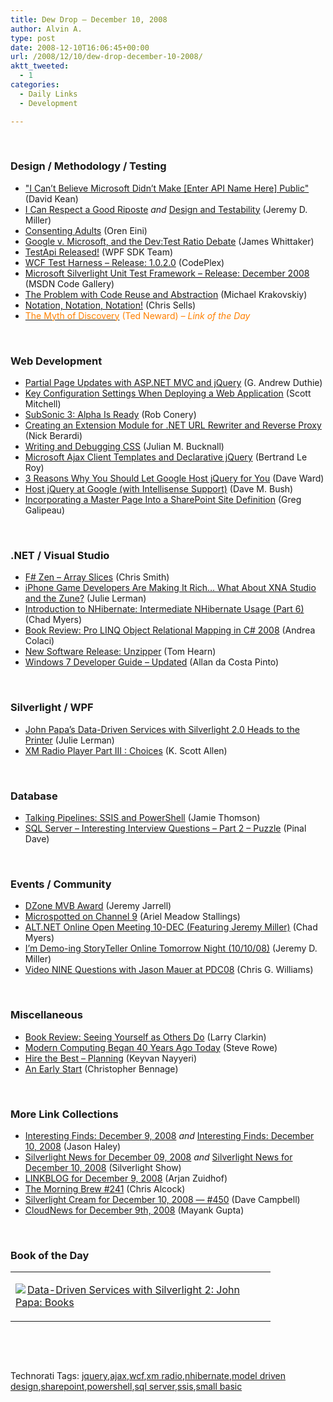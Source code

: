 ```yaml
---
title: Dew Drop – December 10, 2008
author: Alvin A.
type: post
date: 2008-12-10T16:06:45+00:00
url: /2008/12/10/dew-drop-december-10-2008/
aktt_tweeted:
  - 1
categories:
  - Daily Links
  - Development

---
```

&#160;

### Design / Methodology / Testing

  * <a target="_blank" href="http://davesbox.com/archive/2008/12/09/quot-i-can-t-believe-microsoft-didn-t-make-enter-api-name-here-public-quot.aspx">"I Can&#8217;t Believe Microsoft Didn&#8217;t Make [Enter API Name Here] Public"</a> (David Kean)
  * <a target="_blank" href="http://codebetter.com/blogs/jeremy.miller/archive/2008/12/09/i-can-respect-a-good-riposte.aspx">I Can Respect a Good Riposte</a>&#160;_and_&#160;<a target="_blank" href="http://codebetter.com/blogs/jeremy.miller/archive/2008/12/10/design-and-testability.aspx">Design and Testability</a> (Jeremy D. Miller)
  * <a target="_blank" href="http://ayende.com/Blog/archive/2008/12/10/consenting-adults.aspx">Consenting Adults</a> (Oren Eini)
  * <a target="_blank" href="http://blogs.msdn.com/james_whittaker/archive/2008/12/09/google-v-microsoft-and-the-dev-test-ratio-debate.aspx">Google v. Microsoft, and the Dev:Test Ratio Debate</a> (James Whittaker)
  * <a target="_blank" href="http://blogs.msdn.com/wpfsdk/archive/2008/12/09/testapi-released.aspx">TestApi Released!</a> (WPF SDK Team)
  * <a target="_blank" href="http://www.codeplex.com/WCFTestHarness/Release/ProjectReleases.aspx?ReleaseId=20314">WCF Test Harness &#8211; Release: 1.0.2.0</a> (CodePlex)
  * <a target="_blank" href="http://code.msdn.microsoft.com/silverlightut/Release/ProjectReleases.aspx?ReleaseId=1913">Microsoft Silverlight Unit Test Framework &#8211; Release: December 2008</a> (MSDN Code Gallery)
  * <a target="_blank" href="http://www.deadprogrammer.com/the-problem-with-code-reuse-and-abstraction">The Problem with Code Reuse and Abstraction</a> (Michael Krakovskiy)
  * <a target="_blank" href="http://www.sellsbrothers.com/news/showTopic.aspx?ixTopic=2218">Notation, Notation, Notation!</a> (Chris Sells)
  * <a target="_blank" href="http://blogs.tedneward.com/2008/12/10/The+Myth+Of+Discovery.aspx"><font color="#ff8000">The Myth of Discovery</font></a> <font color="#ff8000">(Ted Neward)<em> – Link of the Day</em></font>

&#160;

### Web Development

  * <a target="_blank" href="http://blogs.msdn.com/gduthie/archive/2008/12/09/partial-page-updates-with-asp-net-mvc-and-jquery.aspx">Partial Page Updates with ASP.NET MVC and jQuery</a> (G. Andrew Duthie)
  * <a target="_blank" href="http://aspnet.4guysfromrolla.com/articles/121008-1.aspx">Key Configuration Settings When Deploying a Web Application</a> (Scott Mitchell)
  * <a target="_blank" href="http://blog.wekeroad.com/blog/subsonic-3-alpha-is-ready/">SubSonic 3: Alpha Is Ready</a> (Rob Conery)
  * <a target="_blank" href="http://www.coderjournal.com/2008/12/creating-extension-module-net-url-rewriter-reverse-proxy/">Creating an Extension Module for .NET URL Rewriter and Reverse Proxy</a> (Nick Berardi)
  * <a target="_blank" href="http://blog.boyet.com/blog/blog/writing-and-debugging-css/">Writing and Debugging CSS</a> (Julian M. Bucknall)
  * <a target="_blank" href="http://weblogs.asp.net/bleroy/archive/2008/12/09/microsoft-ajax-client-templates-and-declarative-jquery.aspx">Microsoft Ajax Client Templates and Declarative jQuery</a> (Bertrand Le Roy)
  * <a target="_blank" href="http://encosia.com/2008/12/10/3-reasons-why-you-should-let-google-host-jquery-for-you/">3 Reasons Why You Should Let Google Host jQuery for You</a> (Dave Ward)
  * <a target="_blank" href="http://blog.dmbcllc.com/2008/12/10/host-jquery-at-google-with-intellisense-support/">Host jQuery at Google (with Intellisense Support)</a> (Dave M. Bush)
  * <a target="_blank" href="http://greggalipeau.wordpress.com/2008/12/10/incorporating-a-master-page-into-a-sharepoint-site-definition/">Incorporating a Master Page Into a SharePoint Site Definition</a> (Greg Galipeau)

&#160;

### .NET / Visual Studio

  * <a target="_blank" href="http://blogs.msdn.com/chrsmith/archive/2008/12/09/f-zen-array-slices.aspx">F# Zen &#8211; Array Slices</a> (Chris Smith)
  * <a target="_blank" href="http://blogs.eweek.com/devlife/content/random/iphone_game_developers_are_making_it_richwhat_about_the_xna_studio_and_the_zune.html">iPhone Game Developers Are Making It Rich&#8230; What About XNA Studio and the Zune?</a> (Julie Lerman)
  * <a target="_blank" href="http://www.dimecasts.net/Casts/CastDetails/69">Introduction to NHibernate: Intermediate NHibernate Usage (Part 6)</a> (Chad Myers)
  * <a target="_blank" href="http://aspalliance.com/1780_book_review_pro_linq_object_relational_mapping_in_c_2008">Book Review: Pro LINQ Object Relational Mapping in C# 2008</a> (Andrea Colaci)
  * <a target="_blank" href="http://www.nerdyhearn.com/blog.php?id=88">New Software Release: Unzipper</a> (Tom Hearn)
  * <a target="_blank" href="http://blogs.msdn.com/allandcp/archive/2008/12/09/windows-7-developer-guide-updated.aspx">Windows 7 Developer Guide – Updated</a> (Allan da Costa Pinto)

&#160;

### Silverlight / WPF

  * <a target="_blank" href="http://www.thedatafarm.com/blog/2008/12/10/JohnPapasDataDrivenServicesWithSilverlight20HeadsToThePrinter.aspx">John Papa&#8217;s Data-Driven Services with Silverlight 2.0 Heads to the Printer</a> (Julie Lerman)
  * <a target="_blank" href="http://odetocode.com/Blogs/scott/archive/2008/12/09/12379.aspx">XM Radio Player Part III : Choices</a> (K. Scott Allen)

&#160;

### Database

  * <a target="_blank" href="http://blogs.conchango.com/jamiethomson/archive/2008/12/09/talking-pipelines-ssis-and-powershell.aspx">Talking Pipelines: SSIS and PowerShell</a> (Jamie Thomson)
  * <a target="_blank" href="http://blog.sqlauthority.com/2008/12/10/sql-server-interesting-interview-questions-part-2-puzzle/">SQL Server &#8211; Interesting Interview Questions &#8211; Part 2 – Puzzle</a> (Pinal Dave)

&#160;

### Events / Community

  * <a target="_blank" href="http://jeremyjarrell.com/archive/2008/12/09/110.aspx">DZone MVB Award</a> (Jeremy Jarrell)
  * <a target="_blank" href="http://www.microspotting.com/2008/12/microspotted-on-channel-9">Microspotted on Channel 9</a> (Ariel Meadow Stallings)
  * <a target="_blank" href="http://www.lostechies.com/blogs/chad_myers/archive/2008/12/09/alt-net-online-open-meeting-10-dec-featuring-jeremy-miller.aspx">ALT.NET Online Open Meeting 10-DEC (Featuring Jeremy Miller)</a> (Chad Myers)
  * <a target="_blank" href="http://codebetter.com/blogs/jeremy.miller/archive/2008/12/09/i-m-demo-ing-storyteller-online-tomorrow-night-10-10-08.aspx">I&#8217;m Demo-ing StoryTeller Online Tomorrow Night (10/10/08)</a> (Jeremy D. Miller)
  * <a target="_blank" href="http://geekswithblogs.net/cwilliams/archive/2008/12/09/127768.aspx">Video NINE Questions with Jason Mauer at PDC08</a> (Chris G. Williams)

&#160;

### Miscellaneous

  * <a target="_blank" href="http://eraserandcrowbar.com/2008/12/09/BookReviewSeeingYourselfAsOthersDo.aspx">Book Review: Seeing Yourself as Others Do</a> (Larry Clarkin)
  * <a target="_blank" href="http://blogs.msdn.com/steverowe/archive/2008/12/09/modern-computing-began-40-years-ago-today.aspx">Modern Computing Began 40 Years Ago Today</a> (Steve Rowe)
  * <a target="_blank" href="http://nayyeri.net/blog/hire-the-best-planning/">Hire the Best – Planning</a> (Keyvan Nayyeri)
  * <a target="_blank" href="http://devlicio.us/blogs/christopher_bennage/archive/2008/12/09/an-early-start.aspx">An Early Start</a> (Christopher Bennage)

&#160;

### More Link Collections

  * <a target="_blank" href="http://jasonhaley.com/blog/archive/2008/12/09/142589.aspx">Interesting Finds: December 9, 2008</a>&#160;_and_&#160;<a target="_blank" href="http://jasonhaley.com/blog/archive/2008/12/10/142590.aspx">Interesting Finds: December 10, 2008</a> (Jason Haley)
  * <a target="_blank" href="http://www.silverlightshow.net/news/Silverlight-News-for-December-09-2008.aspx">Silverlight News for December 09, 2008</a>&#160;_and_&#160;<a target="_blank" href="http://www.silverlightshow.net/news/Silverlight-News-for-December-10-2008.aspx">Silverlight News for December 10, 2008</a> (Silverlight Show)
  * <a target="_blank" href="http://www.arjansworld.com/2008/12/09/linkblog-for-december-9-2008/">LINKBLOG for December 9, 2008</a> (Arjan Zuidhof)
  * <a target="_blank" href="http://blog.cwa.me.uk/2008/12/10/the-morning-brew-241/">The Morning Brew #241</a> (Chris Alcock)
  * <a target="_blank" href="http://geekswithblogs.net/WynApseTechnicalMusings/archive/2008/12/10/127790.aspx">Silverlight Cream for December 10, 2008 &#8212; #450</a> (Dave Campbell)
  * <a target="_blank" href="http://www.cloudave.com/link/cloudnews-for-december-9th-2008">CloudNews for December 9th, 2008</a> (Mayank Gupta)

&#160;

### Book of the Day

<div style="padding-bottom: 0px; margin: 0px; padding-left: 0px; padding-right: 0px; display: inline; float: none; padding-top: 0px" id="scid:7dc1bd33-94bd-46fd-a20b-0131235bcd47:4961a405-fd43-4d18-992d-6ed6b555ce81" class="wlWriterEditableSmartContent">
  <table cellspacing="0" cellpadding="2" width="400" border="0" unselectable="on">
    <tr>
      <td valign="top" width="400">
        <p>
          <a title="Data-Driven Services with Silverlight 2: John Papa: Books" href="http://www.amazon.com/exec/obidos/ASIN/0596523092/alvinashcraft-20"><img data-recalc-dims="1" decoding="async" src="https://i0.wp.com/images.amazon.com/images/P/0596523092.01.MZZZZZZZ.jpg?w=660" border="0" align="left" style="float:left" />Data-Driven Services with Silverlight 2: John Papa: Books</a>
        </p>
      </td>
    </tr>
  </table>
</div>

&#160;

<div style="padding-bottom: 0px; margin: 0px; padding-left: 0px; padding-right: 0px; display: inline; float: none; padding-top: 0px" id="scid:C16BAC14-9A3D-4c50-9394-FBFEF7A93539:634e1e52-6825-49f8-adc4-b08d026e5df2" class="wlWriterEditableSmartContent">
  <!--dotnetkickit-->
</div>

&#160;

<div style="padding-bottom: 0px; margin: 0px; padding-left: 0px; padding-right: 0px; display: inline; float: none; padding-top: 0px" id="scid:0767317B-992E-4b12-91E0-4F059A8CECA8:08b21690-e3e4-4081-8939-0c99cce30775" class="wlWriterEditableSmartContent">
  Technorati Tags: <a href="http://technorati.com/tags/jquery" rel="tag">jquery</a>,<a href="http://technorati.com/tags/ajax" rel="tag">ajax</a>,<a href="http://technorati.com/tags/wcf" rel="tag">wcf</a>,<a href="http://technorati.com/tags/xm+radio" rel="tag">xm radio</a>,<a href="http://technorati.com/tags/nhibernate" rel="tag">nhibernate</a>,<a href="http://technorati.com/tags/model+driven+design" rel="tag">model driven design</a>,<a href="http://technorati.com/tags/sharepoint" rel="tag">sharepoint</a>,<a href="http://technorati.com/tags/powershell" rel="tag">powershell</a>,<a href="http://technorati.com/tags/sql+server" rel="tag">sql server</a>,<a href="http://technorati.com/tags/ssis" rel="tag">ssis</a>,<a href="http://technorati.com/tags/small+basic" rel="tag">small basic</a>
</div>